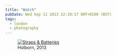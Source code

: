 ```yaml
---
title: "Watch"
pubDate: Wed Sep 11 2013 22:19:17 GMT+0100 (BST)
tags:
  - london
  - photography
---
```


<figure><a href="http://www.flickr.com/photos/domchristie/9725094637/" title="Straps &amp; Batteries by dom christie, on Flickr"><img src="https://farm6.staticflickr.com/5531/9725094637_40f38e62c3_c.jpg" alt="Straps &amp; Batteries"></a><figcaption>Holborn, 2013</figcaption></figure>
